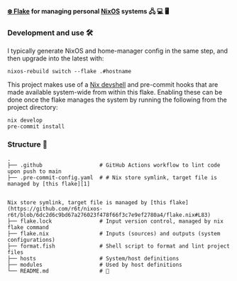 #### [❄️ Flake](https://www.youtube.com/watch?v=JCeYq72Sko0) for managing personal [NixOS](https://nixos.org/) systems 🖧  💻 🖥️

### Development and use 🛠️
I typically generate NixOS and home-manager config in the same step, and then upgrade into the latest with:
```
nixos-rebuild switch --flake .#hostname
```

This project makes use of a [Nix devshell](https://github.com/numtide/devshell) and pre-commit hooks that are made available system-wide from within this flake. Enabling these can be done once the flake manages the system by running the following from the project directory:
```
nix develop
pre-commit install
```

### Structure 📁
```
.
├── .github                  # GitHub Actions workflow to lint code upon push to main
├── .pre-commit-config.yaml  # # Nix store symlink, target file is managed by [this flake][1]


Nix store symlink, target file is managed by [this flake](https://github.com/r6t/nixos-r6t/blob/6dc2d6c9bd67a276023f478f66f3c7e9ef2780a4/flake.nix#L83)
├── flake.lock               # Input version control, managed by nix flake command
├── flake.nix                # Inputs (sources) and outputs (system configurations)
├── format.fish              # Shell script to format and lint project files
├── hosts                    # System/host definitions
├── modules                  # Used by host definitions
└── README.md                # 👋
 ```
